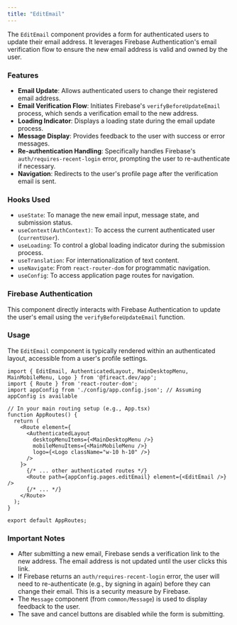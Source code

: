 ```yaml
---
title: "EditEmail"
---
```


The `EditEmail` component provides a form for authenticated users to update their email address. It leverages Firebase Authentication's email verification flow to ensure the new email address is valid and owned by the user.

### Features

- **Email Update**: Allows authenticated users to change their registered email address.
- **Email Verification Flow**: Initiates Firebase's `verifyBeforeUpdateEmail` process, which sends a verification email to the new address.
- **Loading Indicator**: Displays a loading state during the email update process.
- **Message Display**: Provides feedback to the user with success or error messages.
- **Re-authentication Handling**: Specifically handles Firebase's `auth/requires-recent-login` error, prompting the user to re-authenticate if necessary.
- **Navigation**: Redirects to the user's profile page after the verification email is sent.

### Hooks Used

- `useState`: To manage the new email input, message state, and submission status.
- `useContext(AuthContext)`: To access the current authenticated user (`currentUser`).
- `useLoading`: To control a global loading indicator during the submission process.
- `useTranslation`: For internationalization of text content.
- `useNavigate`: From `react-router-dom` for programmatic navigation.
- `useConfig`: To access application page routes for navigation.

### Firebase Authentication

This component directly interacts with Firebase Authentication to update the user's email using the `verifyBeforeUpdateEmail` function.

### Usage

The `EditEmail` component is typically rendered within an authenticated layout, accessible from a user's profile settings.

```tsx
import { EditEmail, AuthenticatedLayout, MainDesktopMenu, MainMobileMenu, Logo } from '@fireact.dev/app';
import { Route } from 'react-router-dom';
import appConfig from './config/app.config.json'; // Assuming appConfig is available

// In your main routing setup (e.g., App.tsx)
function AppRoutes() {
  return (
    <Route element={
      <AuthenticatedLayout 
        desktopMenuItems={<MainDesktopMenu />}
        mobileMenuItems={<MainMobileMenu />}
        logo={<Logo className="w-10 h-10" />}
      />
    }>
      {/* ... other authenticated routes */}
      <Route path={appConfig.pages.editEmail} element={<EditEmail />} />
      {/* ... */}
    </Route>
  );
}

export default AppRoutes;
```

### Important Notes

- After submitting a new email, Firebase sends a verification link to the new address. The email address is not updated until the user clicks this link.
- If Firebase returns an `auth/requires-recent-login` error, the user will need to re-authenticate (e.g., by signing in again) before they can change their email. This is a security measure by Firebase.
- The `Message` component (from `common/Message`) is used to display feedback to the user.
- The save and cancel buttons are disabled while the form is submitting.
